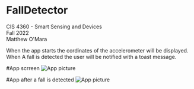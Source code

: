 # FallDetector
CIS 4360 - Smart Sensing and Devices <br/>
Fall 2022 <br/>
Matthew O'Mara

When the app starts the cordinates of the accelerometer will be displayed. When A fall is detected the user will be notified with a toast message.

#App scrreen
![App picture](atRest.png)

#App after a fall is detected
![App picture](phoneFalling.png)
